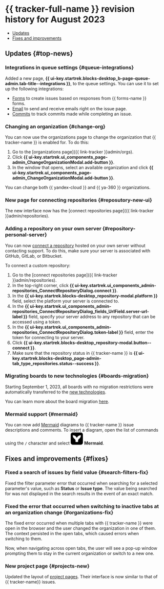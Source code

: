 # {{ tracker-full-name }} revision history for August 2023

* [Updates](#top-news)
* [Fixes and improvements](#fixes)

## Updates {#top-news}

### Integrations in queue settings {#queue-integrations}
Added a new page, **{{ ui-key.startrek.blocks-desktop_b-page-queue-admin.tab-title--integrations }}**, to the queue settings. You can use it to set up the following integrations:

* [Forms](../manager/forms-integration.md) to create issues based on responses from {{ forms-name }} forms.
* [Email](../manager/queue-mail.md) to send and receive emails right on the issue page.
* [Commits](../user/ticket-links.md#section_commit) to track commits made while completing an issue.


### Changing an organization {#change-org}

You can now use the organizations page to change the organization that {{ tracker-name }} is enabled for. To do this:

1. Go to the [organizations page]({{ link-tracker }}admin/orgs).
1. Click **{{ ui-key.startrek.ui_components_page-admin_ChangeOrganizationModal.add-button }}**.
1. In the window that opens, select an available organization and click **{{ ui-key.startrek.ui_components_page-admin_ChangeOrganizationModal.add-button }}**.

You can change both {{ yandex-cloud }} and {{ ya-360 }} organizations.




### New page for connecting repositories {#reposutory-new-ui}

The new interface now has the [connect repositories page]({{ link-tracker }}admin/repositories).

### Adding a repository on your own server {#repository-personal-server}

You can now [connect a repository](../user/add-repository.md) hosted on your own server without contacting support. To do this, make sure your server is associated with GitHub, GitLab, or Bitbucket.

To connect a custom repository:
1. Go to the [connect repositories page]({{ link-tracker }}admin/repositories).
1. In the top-right corner, click **{{ ui-key.startrek.ui_components_admin-repositories_ConnectRepositoryDialog.connect }}**.
1. In the **{{ ui-key.startrek.blocks-desktop_repository-modal.platform }}** field, select the platform your server is connected to.
1. In the **{{ ui-key.startrek.ui_components_admin-repositories_ConnectRepositoryDialog_fields_UrlField.server-url-label }}** field, specify your server address to any repository that can be accessed using a token.
1. In the **{{ ui-key.startrek.ui_components_admin-repositories_ConnectRepositoryDialog.token-label }}** field, enter the token for connecting to your server.
1. Click **{{ ui-key.startrek.blocks-desktop_repository-modal.button--connect }}**.
1. Make sure that the repository status in {{ tracker-name }} is **{{ ui-key.startrek.blocks-desktop_page-admin-tab_type_repositories.status--success }}**.


### Migrating boards to new technologies {#boards-migration}

Starting September 1, 2023, all boards with no migration restrictions were automatically transferred to the [new technologies](../manager/agile-new.md).

You can learn more about the board migration [here](../manager/boards-convertor.md).

### Mermaid support {#mermaid}

You can now add [Mermaid](https://mermaid.js.org/) diagrams to {{ tracker-name }} issue descriptions and comments. To insert a diagram, open the list of commands using the `/` character and select ![](../../_assets/tracker/svg/mermaid.svg) **Mermaid**.

## Fixes and improvements {#fixes}

### Fixed a search of issues by field value {#search-filters-fix}

Fixed the filter parameter error that occurred when searching for a selected parameter's value, such as **Status** or **Issue type**. The value being searched for was not displayed in the search results in the event of an exact match.


### Fixed the error that occurred when switching to inactive tabs at an organization change {#organizations-fix}

The fixed error occurred when multiple tabs with {{ tracker-name }} were open in the browser and the user changed the organization in one of them. The context persisted in the open tabs, which caused errors when switching to them.

Now, when navigating across open tabs, the user will see a pop-up window prompting them to stay in the current organization or switch to a new one.


### New project page {#projects-new}

Updated the layout of [project pages](../manager/project-new.md). Their interface is now similar to that of {{ tracker-name}} issues.
